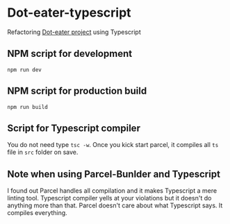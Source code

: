 # Dot-eater-typescript
Refactoring [Dot-eater project](https://github.com/kdaisho/dot-eater) using Typescript

## NPM script for development
`npm run dev`

## NPM script for production build
`npm run build`

## Script for Typescript compiler
You do not need type `tsc -w`. Once you kick start parcel, it compiles all `ts` file in `src` folder on save.

## Note when using Parcel-Bunlder and Typescript
I found out Parcel handles all compilation and it makes Typescript a mere linting tool. Typescript compiler yells at your violations but it doesn't do anything more than that. Parcel doesn't care about what Typescript says. It compiles everything.